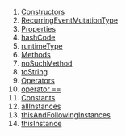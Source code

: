 1.  [Constructors](./RecurringEventMutationType-class.md)
2.  [RecurringEventMutationType](./RecurringEventMutationType/RecurringEventMutationType.md)
3.  [Properties](./RecurringEventMutationType-class.md)
4.  [hashCode](https://api.flutter.dev/flutter/dart-core/Object/hashCode.html)
5.  [runtimeType](https://api.flutter.dev/flutter/dart-core/Object/runtimeType.html)
6.  [Methods](./RecurringEventMutationType-class.md)
7.  [noSuchMethod](https://api.flutter.dev/flutter/dart-core/Object/noSuchMethod.html)
8.  [toString](https://api.flutter.dev/flutter/dart-core/Object/toString.html)
9.  [Operators](./RecurringEventMutationType-class.md)
10. [operator
    ==](https://api.flutter.dev/flutter/dart-core/Object/operator_equals.html)
11. [Constants](./RecurringEventMutationType-class.md)
12. [allInstances](./RecurringEventMutationType/allInstances-constant.md)
13. [thisAndFollowingInstances](./RecurringEventMutationType/thisAndFollowingInstances-constant.md)
14. [thisInstance](./RecurringEventMutationType/thisInstance-constant.md)
